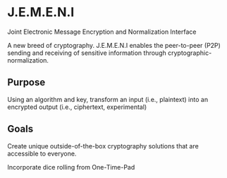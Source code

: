 # J.E.M.E.N.I

Joint Electronic Message Encryption and Normalization Interface

A new breed of cryptography. J.E.M.E.N.I enables the peer-to-peer (P2P) sending and receiving of sensitive information through cryptographic-normalization.

## Purpose

Using an algorithm and key, transform an input (i.e., plaintext) into an encrypted output (i.e., ciphertext, experimental)

## Goals

Create unique outside-of-the-box cryptography solutions that are accessible to everyone.

Incorporate dice rolling from One-Time-Pad 
